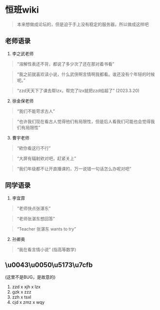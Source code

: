 # 恒班wiki
>本来想做成论坛的，但是迫于手上没有稳定的服务器，所以做成这样吧
## 老师语录
1. 李之武老师

>“溶解性表还不背，都说了多少次了还在那对着书看”

>“我之前就喜欢读小说，什么武侠啊言情啊我都看。谁还没有个年轻的时候呢。”

>“zzd天天下了课去帮lzx，帮完了lzx就把zzd给超了” (2023.3.20)

2. 徐金保老师

>“我们不能苛求古人”

>“也许我们现在看古人觉得他们有局限性，但是后人看我们可能也会觉得我们有局限性”

3. 曹宇老师

>“欸你看这行不行”

>“大屏有辐射欸对吧，赶紧关上”

>“我们年级都不让开直播课的，万一说错一句话怎么办呢对吧”
## 同学语录
1. 李宜霏

>“老师快点张湛东”

>“老师张湛东想回答”

>“Teacher 张湛东 wants to try”

2. 孙卿奥

>“我在看言情小说” (指高等数学)

## \u0043\u0050\u5173\u7cfb
(这里不是BUG，是故意的)
1. zzd x xjh x lzx
2. gzk x zzz
3. zzh x tsxl
4. cjd x zmz x wqy
